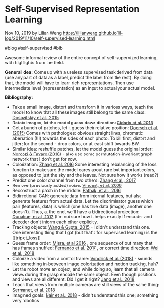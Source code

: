 # Self-Supervised Representation Learning

Nov 10, 2019 by Lilian Weng 
https://lilianweng.github.io/lil-log/2019/11/10/self-supervised-learning.html
 
#blog #self-supervised #bib

Awesome informal review of the entire concept of self-supervized learning, with highlights from the field.

**General idea:** Come up with a useless supervised task derived from data (use any part of data as a label, predict the label from the rest). By doing that, the model will have to learn rich representations. Then use intermediate level (representation) as an input to actual your actual model.

**Bibliography:**

* Take a small image, distort and transform it in various ways, teach the model to know that all these images still belong to the same class:  [Dosovitskiy et al., 2015](https://arxiv.org/abs/1406.6909)
* Rotate images, let the model guess down direction:  [Gidaris et al. 2018](https://arxiv.org/abs/1803.07728) 
* Get a bunch of patches, let it guess their relative position:  [Doersch et al. (2015)](https://arxiv.org/abs/1505.05192) Comes with pathologies: obvious straight lines, chromatic aberration (!!!) towards the sides of each photo. To kill first, distort and jitter; for the second - drop colors, or at least shift towards BW.
* Similar idea: reshuffle patches, let the model guess the original order:   [Noroozi & Favaro (2016)](https://arxiv.org/abs/1603.09246) - also use some permutation-invariant graph network that I don't get for now.
* Colorization:  [Zhang et al. 2016](https://arxiv.org/abs/1603.08511) Some interesting rebalancing of the loss function to make sure the model cares about rare but important colors, as opposed to just the sky and the leaves. Not sure how it works (read?)
* Predict one color channel from two others:  [Zhang et al., 2017](https://arxiv.org/abs/1611.09842) 
* Remove (previously added) noise:  [Vincent, et al, 2008](https://www.cs.toronto.edu/~larocheh/publications/icml-2008-denoising-autoencoders.pdf) 
* Reconstruct a patch in the middle:  [Pathak, et al., 2016](https://arxiv.org/abs/1604.07379) 
* Bidirectional GAN: generate data from internal features, but also generate features from actual data. Let the discriminator guess which pair (features, data) is which (one has true data (image), another one doesn't). Thus, at the end, we'll have a bidirectional projection:  [Donahue, et al, 2017](https://arxiv.org/abs/1605.09782)  (I'm not sure how it helps exactly if encoder and decoder don't inform each other explicitly. 
* Tracking objects: [Wang & Gupta, 2015](https://arxiv.org/abs/1505.00687)  - I didn't understand this one. One interesting thing that I got (but that's for supervised learning) is the [[triplet_loss]]
* Guess frame order:  [Misra, et al 2016](https://arxiv.org/abs/1603.08561) , one sequence of out many that has frames shuffled:   [Fernando et al. 2017](https://arxiv.org/abs/1611.06646) , or correct time direction:  [Wei et al., 2018](https://www.robots.ox.ac.uk/~vgg/publications/2018/Wei18/wei18.pdf) 
* Colorize a video from a control frame:  [Vondrick et al. (2018)](https://arxiv.org/abs/1806.09594)  - sounds like something in-between image colorization and motion tracking, huh?
* Let the robot move an object, and while doing so, learn that all camera views during the grasp encode the same object. Even though positions and views are all different. Did I get it right?  [Jang et al., 2018](https://arxiv.org/abs/1811.06964) 
* Teach that views from multiple cameras are still views of the same thing:   [Sermanet, et al. 2018](https://arxiv.org/abs/1704.06888) 
* Imagined goals: [Nair et al., 2018](https://arxiv.org/abs/1807.04742)  - didn't understand this one; something very robotics